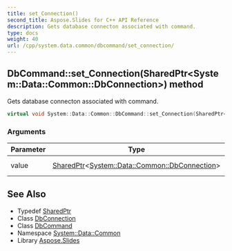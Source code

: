 ```yaml
---
title: set_Connection()
second_title: Aspose.Slides for C++ API Reference
description: Gets database connecton associated with command.
type: docs
weight: 40
url: /cpp/system.data.common/dbcommand/set_connection/
---
```

## DbCommand::set_Connection(SharedPtr\<System::Data::Common::DbConnection\>) method


Gets database connecton associated with command.

```cpp
virtual void System::Data::Common::DbCommand::set_Connection(SharedPtr<System::Data::Common::DbConnection> value)
```


### Arguments

| Parameter | Type | Description |
| --- | --- | --- |
| value | [SharedPtr](../../../system/sharedptr/)\<[System::Data::Common::DbConnection](../../dbconnection/)\> | Database connection. |

## See Also

* Typedef [SharedPtr](../../system/sharedptr/)
* Class [DbConnection](../dbconnection/)
* Class [DbCommand](./)
* Namespace [System::Data::Common](../)
* Library [Aspose.Slides](../../)